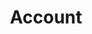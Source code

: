 ---
content-type: "api-object"
endpoint: "accounts"
order: 1

title: "Account"
description: "{{ api.core-objects.accounts.description }}"
endpoint-url: "/accounts"
version: "3"

object-attributes:
  - name: "company"
    type: "string"
    description: "A name for the Stitch client. This is typically the name of the company using the Stitch client account."

  - name: "email"
    type: "string"
    description: "The email address of the user signing up for a Stitch client account. Upon successful account creation, Stitch will send an email to this address with instructions for completing the setup."

  - name: "first_name"
    type: "string"
    description: "The first name of the user signing up for a Stitch client account."

  - name: "last_name"
    type: "string"
    description: "The last name of the user signing up for a Stitch client account."

  - name: "partner_id"
    type: "string"
    description: "The unique ID for your API client, obtained when you register to use the API."

  - name: "partner_secret"
    type: "string"
    description: "The secret for your API client, obtained when you registered to use the API."
---